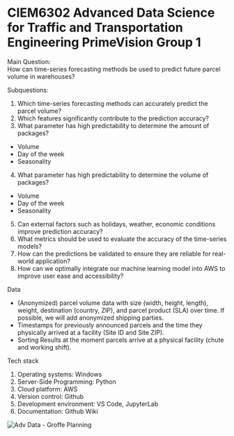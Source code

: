 # CIEM6302 Advanced Data Science for Traffic and Transportation Engineering PrimeVision Group 1
 
Main Question: \
How can time-series forecasting methods be used to predict future parcel volume in warehouses?

Subquestions:
1. Which time-series forecasting methods can accurately predict the parcel volume?
2. Which features significantly contribute to the prediction accuracy?
3. What parameter has high predictability to determine the amount of packages?
- Volume
- Day of the week
- Seasonality
4. What parameter has high predictability to determine the volume of packages?
- Volume
- Day of the week
- Seasonality
5. Can external factors such as holidays, weather, economic conditions improve prediction accuracy?
6. What metrics should be used to evaluate the accuracy of the time-series models?
7. How can the predictions be validated to ensure they are reliable for real-world application?
8. How can we optimally integrate our machine learning model into AWS to improve user ease and accessibility?

Data
- (Anonymized) parcel volume data with size (width, height, length), weight, destination (country, ZIP), and parcel product (SLA) over time. If possible, we will add anonymized shipping parties.
- Timestamps for previously announced parcels and the time they physically arrived at a facility (Site ID and Site ZIP). 
- Sorting Results at the moment parcels arrive at a physical facility (chute and working shift).

Tech stack
1. Operating systems: Windows
2. Server-Side Programming: Python
3. Cloud platform: AWS
4. Version control: Github
5. Development environment: VS Code, JupyterLab
6. Documentation: Github Wiki

![Adv  Data - Groffe Planning](https://github.com/user-attachments/assets/13ff0390-8764-4d36-8ed0-210bb4971a5c)
